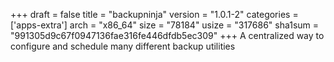 +++
draft = false
title = "backupninja"
version = "1.0.1-2"
categories = ['apps-extra']
arch = "x86_64"
size = "78184"
usize = "317686"
sha1sum = "991305d9c67f0947136fae316fe446dfdb5ec309"
+++
A centralized way to configure and schedule many different backup utilities